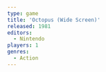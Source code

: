 ```yaml
---
type: game
title: 'Octopus (Wide Screen)'
released: 1981
editors: 
  - Nintendo
players: 1
genres:
  - Action
---
```

